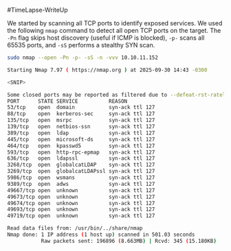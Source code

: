 #TimeLapse-WriteUp

We started by scanning all TCP ports to identify exposed services.
We used the following `nmap` command to detect all open TCP ports on the target. The `-Pn` flag skips host discovery (useful if ICMP is blocked), `-p-` scans all 65535 ports, and `-sS` performs a stealthy SYN scan.

```bash
sudo nmap --open -Pn -p- -sS -n -vvv 10.10.11.152

Starting Nmap 7.97 ( https://nmap.org ) at 2025-09-30 14:43 -0300

<SNIP>

Some closed ports may be reported as filtered due to --defeat-rst-ratelimit
PORT      STATE SERVICE          REASON
53/tcp    open  domain           syn-ack ttl 127
88/tcp    open  kerberos-sec     syn-ack ttl 127
135/tcp   open  msrpc            syn-ack ttl 127
139/tcp   open  netbios-ssn      syn-ack ttl 127
389/tcp   open  ldap             syn-ack ttl 127
445/tcp   open  microsoft-ds     syn-ack ttl 127
464/tcp   open  kpasswd5         syn-ack ttl 127
593/tcp   open  http-rpc-epmap   syn-ack ttl 127
636/tcp   open  ldapssl          syn-ack ttl 127
3268/tcp  open  globalcatLDAP    syn-ack ttl 127
3269/tcp  open  globalcatLDAPssl syn-ack ttl 127
5986/tcp  open  wsmans           syn-ack ttl 127
9389/tcp  open  adws             syn-ack ttl 127
49667/tcp open  unknown          syn-ack ttl 127
49673/tcp open  unknown          syn-ack ttl 127
49674/tcp open  unknown          syn-ack ttl 127
49693/tcp open  unknown          syn-ack ttl 127
49719/tcp open  unknown          syn-ack ttl 127

Read data files from: /usr/bin/../share/nmap
Nmap done: 1 IP address (1 host up) scanned in 501.03 seconds
           Raw packets sent: 196896 (8.663MB) | Rcvd: 345 (15.180KB)
```
